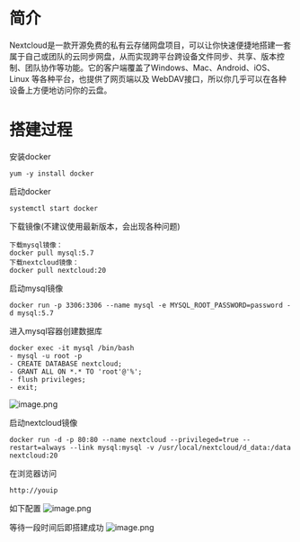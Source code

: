 
# 简介
Nextcloud是一款开源免费的私有云存储网盘项目，可以让你快速便捷地搭建一套属于自己或团队的云同步网盘，从而实现跨平台跨设备文件同步、共享、版本控制、团队协作等功能。它的客户端覆盖了Windows、Mac、Android、iOS、Linux 等各种平台，也提供了网页端以及 WebDAV接口，所以你几乎可以在各种设备上方便地访问你的云盘。


# 搭建过程
安装docker
```
yum -y install docker
```

启动docker
```
systemctl start docker
```

下载镜像(不建议使用最新版本，会出现各种问题)
```
下载mysql镜像：
docker pull mysql:5.7
下载nextcloud镜像：
docker pull nextcloud:20
```

启动mysql镜像
```
docker run -p 3306:3306 --name mysql -e MYSQL_ROOT_PASSWORD=password -d mysql:5.7
```

进入mysql容器创建数据库
```
docker exec -it mysql /bin/bash
- mysql -u root -p
- CREATE DATABASE nextcloud;
- GRANT ALL ON *.* TO 'root'@'%';
- flush privileges;
- exit;
```
![image.png](./assets/1655796540454-867d0686-ec13-4d54-96ad-da9c2d43a621.png)

启动nextcloud镜像
```
docker run -d -p 80:80 --name nextcloud --privileged=true --restart=always --link mysql:mysql -v /usr/local/nextcloud/d_data:/data nextcloud:20
```

在浏览器访问
```
http://youip
```

如下配置
![image.png](./assets/1655796551677-d4fe6526-ee83-4d45-ba77-f6c8bb57b276.png)

等待一段时间后即搭建成功
![image.png](./assets/1655796560330-cf8fcea2-0d70-4bf1-9738-e864cb28a898.png)
